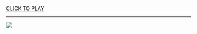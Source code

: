 
<a href="https://premium76.site?title=happy_wheels_unblocked_games_66&ref=13M">CLICK TO PLAY</a></h3>
<hr>

<a href="https://premium76.site?title=happy_wheels_unblocked_games_66&ref=13M"><img src="https://clearcache.store/games.png"></a>


